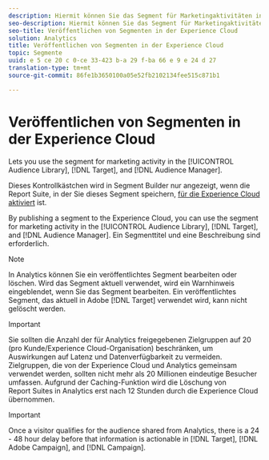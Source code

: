 ```yaml
---
description: Hiermit können Sie das Segment für Marketingaktivitäten in der Zielgruppenbibliothek, in Target und Audience Manager verwenden.
seo-description: Hiermit können Sie das Segment für Marketingaktivitäten in der Zielgruppenbibliothek, in Target und Audience Manager verwenden.
seo-title: Veröffentlichen von Segmenten in der Experience Cloud
solution: Analytics
title: Veröffentlichen von Segmenten in der Experience Cloud
topic: Segmente
uuid: e 5 ce 20 c 0-ce 33-423 b-a 29 f-ba 66 e 9 e 24 d 27
translation-type: tm+mt
source-git-commit: 86fe1b3650100a05e52fb2102134fee515c871b1

---
```



# Veröffentlichen von Segmenten in der Experience Cloud

Lets you use the segment for marketing activity in the [!UICONTROL Audience Library], [!DNL Target], and [!DNL Audience Manager].

Dieses Kontrollkästchen wird in Segment Builder nur angezeigt, wenn die Report Suite, in der Sie dieses Segment speichern, [für die Experience Cloud aktiviert](https://marketing.adobe.com/resources/help/en_US/mcloud/t_publish_audience_segment.html) ist.

By publishing a segment to the Experience Cloud, you can use the segment for marketing activity in the [!UICONTROL Audience Library], [!DNL Target], and [!DNL Audience Manager]. Ein Segmenttitel und eine Beschreibung sind erforderlich.

>[!NOTE]
>
>In Analytics können Sie ein veröffentlichtes Segment bearbeiten oder löschen. Wird das Segment aktuell verwendet, wird ein Warnhinweis eingeblendet, wenn Sie das Segment bearbeiten. Ein veröffentlichtes Segment, das aktuell in Adobe [!DNL Target] verwendet wird, kann nicht gelöscht werden.

>[!IMPORTANT]
>
>Sie sollten die Anzahl der für Analytics freigegebenen Zielgruppen auf 20 (pro Kunde/Experience Cloud-Organisation) beschränken, um Auswirkungen auf Latenz und Datenverfügbarkeit zu vermeiden. Zielgruppen, die von der Experience Cloud und Analytics gemeinsam verwendet werden, sollten nicht mehr als 20 Millionen eindeutige Besucher umfassen. Aufgrund der Caching-Funktion wird die Löschung von Report Suites in Analytics erst nach 12 Stunden durch die Experience Cloud übernommen.

>[!IMPORTANT]
>
>Once a visitor qualifies for the audience shared from Analytics, there is a 24 - 48 hour delay before that information is actionable in [!DNL Target], [!DNL Adobe Campaign], and [!DNL Campaign].


